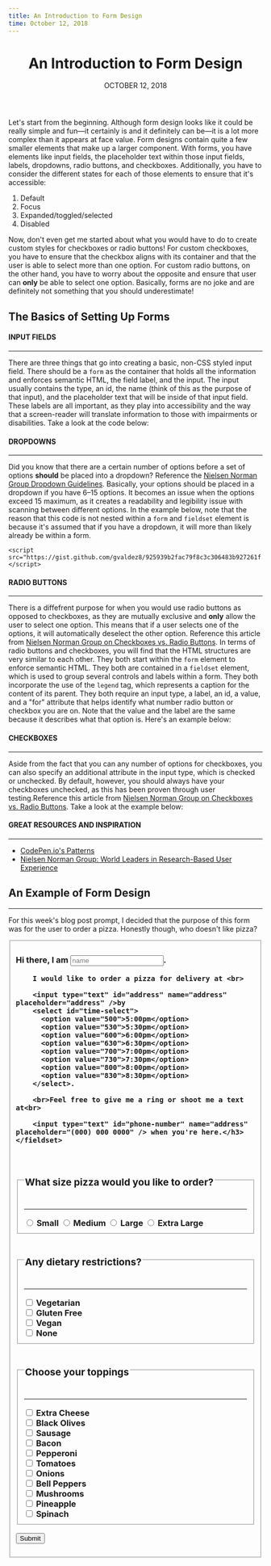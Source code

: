 ```yaml
---
title: An Introduction to Form Design
time: October 12, 2018
---
```


<main class='blogposts__container'>
  <header>
    <h1>An Introduction to Form Design</h1>
    <time datetime="2018-10-12">OCTOBER 12, 2018</time>
  </header>

  <p>Let's start from the beginning. Although form design looks like it could be really simple and fun—it certainly is
    and it definitely can be—it is a lot more complex than it appears at face value. Form designs contain quite a few
    smaller elements that make up a larger component. With forms, you have elements like input fields, the placeholder
    text within those input fields, labels, dropdowns, radio buttons, and checkboxes. Additionally, you have to
    consider the
    different states for each of those elements to ensure that it's accessible:</p>

  <ol class="blogpost--ol-indent">
    <li>Default</li>
    <li>Focus</li>
    <li>Expanded/toggled/selected</li>
    <li>Disabled</li>
  </ol>

  <p>Now, don't even get me started about what you would have to do to create custom styles for checkboxes or radio
    buttons! For custom checkboxes, you have to ensure that the checkbox aligns with its container and that the user is
    able to select more than one option. For custom radio buttons, on the other hand, you have to worry about the
    opposite and ensure that user can <strong>only</strong> be able to select one option. Basically, forms are no joke
    and are definitely not something that you should underestimate!</p>

  <h2>The Basics of Setting Up Forms</h2>

  <h4><strong>INPUT FIELDS</strong></h4>
  <hr />
  <p>There are three things that go into creating a basic, non-CSS styled input field. There should be a <code>form</code>
    as the container that holds all the information and enforces semantic HTML, the field label, and the input. The
    input
    usually contains the type, an id, the name (think of this as the purpose of that input), and the placeholder text
    that will be inside of that input field. These labels are all important, as they play into accessibility and the
    way
    that a screen-reader will translate information to those with impairments or disabilities. Take a look at the code
    below:
    <script src="https://gist.github.com/gvaldez8/1615af8befcae87290f0be129f62ebbb.js"></script>
  </p>

  <h4><strong>DROPDOWNS</strong></h4>
  <hr />
  <p>Did you know that there are a certain number of options before a set of options <strong>should</strong> be placed
    into a dropdown? Reference the <a href="https://www.nngroup.com/articles/drop-down-menus/">Nielsen Norman Group
      Dropdown Guidelines</a>. Basically, your options should be placed in a dropdown if you have 6–15 options. It
    becomes an issue when the options exceed 15 maximum, as it creates a readability and legibility issue with scanning
    between different options. In the example below, note that the reason that this code is not nested within a <code>form</code>
    and <code>fieldset</code> element is because it's assumed that if you have a dropdown, it will more than likely
    already be within a form.

    <script src="https://gist.github.com/gvaldez8/925939b2fac79f8c3c306483b927261f.js"></script>
  </p>

  <h4><strong>RADIO BUTTONS</strong></h4>
  <hr />
  <p>There is a diffefrent purpose for when you would use radio buttons as opposed to checkboxes, as they are mutually
    exclusive and <strong>only</strong> allow the user to select one option. This means that if a user selects one of
    the options, it will automatically deselect the other option. Reference this article from
    <a href="https://www.nngroup.com/articles/checkboxes-vs-radio-buttons/"> Nielsen Norman Group on Checkboxes vs.
      Radio Buttons</a>. In terms of radio buttons and checkboxes, you will find that the HTML structures are very
    similar to each other. They both start within the <code>form</code> element to enforce semantic HTML. They both
    are contained in a <code>fieldset</code> element, which is used to group several controls and labels within a form.
    They both
    incorporate the use of the <code>legend</code> tag, which represents a caption for the content of its parent.
    They both require an input type, a label, an id, a value, and a "for" attribute that helps identify what number
    radio button or checkbox you are on. Note that the value and the label are the same because it describes what
    that option is. Here's an example below:
    <script src="https://gist.github.com/gvaldez8/62fdc63e39ac26787e72ce52874323da.js"></script>
  </p>

  <h4><strong>CHECKBOXES</strong></h4>
  <hr />
  <p>Aside from the fact that you can any number of options for checkboxes, you can also specify an additional
    attribute in the input type, which is checked or unchecked. By default, however, you should always have your
    checkboxes unchecked, as this has been proven through user testing.Reference this article from
    <a href="https://www.nngroup.com/articles/checkboxes-vs-radio-buttons/"> Nielsen Norman Group on Checkboxes vs.
      Radio Buttons</a>. Take a look at the example below:
    <script src="https://gist.github.com/gvaldez8/c3ef891b0c64af616dda3408c5fcc9f5.js"></script>
  </p>


  <h4><strong>GREAT RESOURCES AND INSPIRATION</strong></h4>
  <hr />

  <ul class="blogpost--ul-indent">
    <li><a href="https://codepen.io/patterns/">CodePen.io's Patterns</a></li>
    <li><a href="https://www.nngroup.com/">Nielsen Norman Group: World Leaders in Research-Based User Experience</a></li>
  </ul>

  <h2 class='helper-space-top'>An Example of Form Design</h2>
  <hr />
  <p>For this week's blog post prompt, I decided that the purpose of this form was for the user to order a pizza.
    Honestly though, who doesn't like pizza?</p>

  <form class='form__container--personal'>
    <fieldset class='form__pizza--size'>
      <h3>Hi there, I am <input type="text" id="name" name="name" placeholder="name" />.<br>

        I would like to order a pizza for delivery at <br>

        <input type="text" id="address" name="address" placeholder="address" />by
        <select id="time-select">
          <option value="500">5:00pm</option>
          <option value="530">5:30pm</option>
          <option value="600">6:00pm</option>
          <option value="630">6:30pm</option>
          <option value="700">7:00pm</option>
          <option value="730">7:30pm</option>
          <option value="800">8:00pm</option>
          <option value="830">8:30pm</option>
        </select>.

        <br>Feel free to give me a ring or shoot me a text at<br>

        <input type="text" id="phone-number" name="address" placeholder="(000) 000 0000" /> when you're here.</h3>
    </fieldset>
  </form>

  <br>

  <form class='form__container--order'>
    <fieldset class='form__pizza--size'>
      <legend>
        <h3>What size pizza would you like to order?</h3>
      </legend>
      <hr />
      <div class='radio-buttons'>
        <input type="radio" id="radio-one" value="small">
        <label class="radio" for="radio-one">Small</label>
        <input type="radio" id="radio-two" value="medium">
        <label class="radio" for="radio-two">Medium</label>
        <input type="radio" id="radio-three" value="large">
        <label class="radio" for="radio-three">Large</label>
        <input type="radio" id="radio-four" value="extra-large">
        <label class="radio" for="radio-four">Extra Large</label>
      </div>
    </fieldset>
  </form>

  <form class='form__container--order'>
    <fieldset class='form__pizza--diet'>
      <legend>
        <h3>Any dietary restrictions?</h3>
      </legend>
      <hr />
      <div class='checkboxes'>
        <input type="checkbox" id="check-one" value="vegetarian" check="checked" />
        <label class="checkbox" for="check-one">Vegetarian</label>
      </div>
      <div class='checkboxes'>
        <input type="checkbox" id="check-two" value="gluten-free" check="checked" />
        <label class="checkbox" for="check-two">Gluten Free</label>
      </div>
      <div class='checkboxes'>
        <input type="checkbox" id="check-three" value="vegan" check="checked" />
        <label class="checkbox" for="check-three">Vegan</label>
      </div>
      <div class='checkboxes'>
        <input type="checkbox" id="check-four" value="none" check="checked" />
        <label class="checkbox" for="check-four">None</label>
      </div>
    </fieldset>
  </form>

  <form class='form__container--order'>
    <fieldset class='form__pizza--toppings'>
      <legend>
        <h3>Choose your toppings</h3>
      </legend>
      <hr />
      <div class='checkboxes'>
        <input type="checkbox" id="check-five" value="extra-cheese" check="checked" />
        <label class="checkbox" for="check-five">Extra Cheese</label>
      </div>
      <div class='checkboxes'>
        <input type="checkbox" id="check-six" value="black-olives" check="checked" />
        <label class="checkbox" for="check-six">Black Olives</label>
      </div>
      <div class='checkboxes'>
        <input type="checkbox" id="check-seven" value="sausage" check="checked" />
        <label class="checkbox" for="check-seven">Sausage</label>
      </div>
      <div class='checkboxes'>
        <input type="checkbox" id="check-eight" value="bacon" check="checked" />
        <label class="checkbox" for="check-eight">Bacon</label>
      </div>
      <div class='checkboxes'>
        <input type="checkbox" id="check-nine" value="pepperoni" check="checked" />
        <label class="checkbox" for="check-nine">Pepperoni</label>
      </div>
      <div class='checkboxes'>
        <input type="checkbox" id="check-ten" value="tomatoes" check="checked" />
        <label class="checkbox" for="check-ten">Tomatoes</label>
      </div>
      <div class='checkboxes'>
        <input type="checkbox" id="check-eleven" value="onions" check="checked" />
        <label class="checkbox" for="check-eleven">Onions</label>
      </div>
      <div class='checkboxes'>
        <input type="checkbox" id="check-twelve" value="bell-peppers" check="checked" />
        <label class="checkbox" for="check-twelve">Bell Peppers</label>
      </div>
      <div class='checkboxes'>
        <input type="checkbox" id="check-thirteen" value="mushrooms" check="checked" />
        <label class="checkbox" for="check-thirteen">Mushrooms</label>
      </div>
      <div class='checkboxes'>
        <input type="checkbox" id="check-fourteen" value="pineapple" check="checked" />
        <label class="checkbox" for="check-fourteen">Pineapple</label>
      </div>
      <div class='checkboxes'>
        <input type="checkbox" id="check-fifteen" value="spinach" check="checked" />
        <label class="checkbox" for="check-fifteen">Spinach</label>
      </div>
    </fieldset>

  </form>

  <button>Submit</button>

</main>